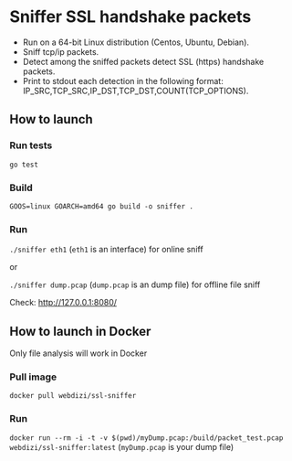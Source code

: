 # Sniffer SSL handshake packets
- Run on a 64-bit Linux distribution (Centos, Ubuntu, Debian).
- Sniff tcp/ip packets.
- Detect among the sniffed packets detect SSL (https) handshake packets.
- Print to stdout each detection in the following format: IP_SRC,TCP_SRC,IP_DST,TCP_DST,COUNT(TCP_OPTIONS).

## How to launch

### Run tests
`go test`

### Build
`GOOS=linux GOARCH=amd64 go build -o sniffer .`

### Run
`./sniffer eth1` (`eth1` is an interface) for online sniff

or 

`./sniffer dump.pcap` (`dump.pcap` is an dump file) for offline file sniff

Check: http://127.0.0.1:8080/

## How to launch in Docker
Only file analysis will work in Docker

### Pull image
`docker pull webdizi/ssl-sniffer`

### Run
`docker run --rm -i -t -v $(pwd)/myDump.pcap:/build/packet_test.pcap webdizi/ssl-sniffer:latest` (`myDump.pcap` is your dump file)

